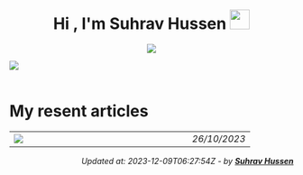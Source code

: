 
<h1 align="center"><b>Hi , I'm Suhrav Hussen </b><img src="https://media.giphy.com/media/hvRJCLFzcasrR4ia7z/giphy.gif" width="35"></h1>
<!--  -->
<p align="center">
  <a href="https://github.com/DenverCoder1/readme-typing-svg"><img src="https://readme-typing-svg.herokuapp.com?font=Time+New+Roman&color=cyan&size=25&center=true&vCenter=true&width=600&height=100&lines=Assalamu+O+Alaikum+Warahmatullah..&hearts;++;I'm a self-taught+developer;++;I'm from  from moulvibazar, sylhet "></a>
</p>
<img src="https://user-images.githubusercontent.com/73097560/115834477-dbab4500-a447-11eb-908a-139a6edaec5c.gif"><br><br>
<!--  -->

<h1>My resent articles</h3>
<table>
        <tr>
            <td width="300px">
                <a href="https://suhravhussen.xyz/blogs/">
                    <img src= alt="thumbnail">
                </a>
            </td>
            <td>
            <a href="https://suhravhussen.xyz/blogs/"></a>
                <div></div>
                <div><i>26/10/2023</i></div>
            </td>
        </tr>
</table>

<div align="right">

*Updated at: 2023-12-09T06:27:54Z - by **[Suhrav Hussen](https://suhravhussen.xyz)***
</div>

